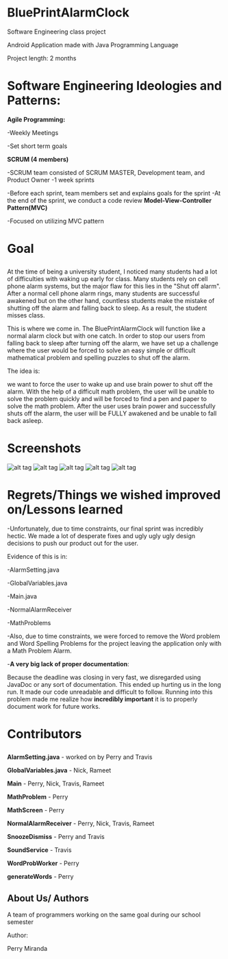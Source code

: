 # BluePrintAlarmClock
Software Engineering class project <p>
Android Application made with Java Programming Language<p> 
Project length: 2 months <p>
# Software Engineering Ideologies and Patterns: 
<b>Agile Programming: </b> <p>
-Weekly Meetings <p>
-Set short term goals <p>
<b>SCRUM (4 members) </b> <p>
-SCRUM team consisted of SCRUM MASTER, Development team, and Product Owner
-1 week sprints<p>
-Before each sprint, team members set and explains goals for the sprint
-At the end of the sprint, we conduct a code review
<b>Model-View-Controller Pattern(MVC) </b> <p>
-Focused on utilizing MVC pattern

#  Goal <p>
At the time of being a university student, I noticed many students had a lot of difficulties with waking up early for class. Many students rely 
on cell phone alarm systems, but the major flaw for this lies in the "Shut off alarm". After a normal cell phone alarm
rings, many students are successful awakened but on the other hand, countless students make the mistake of shutting
off the alarm and falling back to sleep. As a result, the student misses class. <p> <p>

This is where we come in. The BluePrintAlarmClock will function like a normal alarm clock but with one catch. In order 
to stop our users from falling back to sleep after turning off the alarm, we have set up a challenge where the 
user would be forced to solve an easy simple or difficult mathematical problem and spelling puzzles to shut off the alarm. <p> <p>

The idea is: <p>
we want to force the user to wake up and use brain power to shut off the alarm. With the help of a difficult math 
problem, the user will be unable to solve the problem quickly and will be forced to find a pen and paper to solve the math problem. After the user uses brain power 
and successfully shuts off the alarm, the user will be FULLY awakened and be unable to fall back asleep.

# Screenshots
![alt tag](https://raw.githubusercontent.com/PerryM123/BluePrintAlarmClock/master/screenshots/MainScreen.png)
![alt tag](https://raw.githubusercontent.com/PerryM123/BluePrintAlarmClock/master/screenshots/CreateAlarmScreen.png)
![alt tag](https://raw.githubusercontent.com/PerryM123/BluePrintAlarmClock/master/screenshots/MathProblemEasy.png)
![alt tag](https://raw.githubusercontent.com/PerryM123/BluePrintAlarmClock/master/screenshots/MathProblemHard.png)
![alt tag](https://raw.githubusercontent.com/PerryM123/BluePrintAlarmClock/master/screenshots/AfterSolving.png)

# Regrets/Things we wished improved on/Lessons learned
-Unfortunately, due to time constraints, our final sprint was incredibly hectic. We made a lot of desperate fixes and
ugly ugly ugly design decisions to push our product out for the user. <p>
Evidence of this is in: <p>
-AlarmSetting.java <p>
-GlobalVariables.java  <p>
-Main.java <p>
-NormalAlarmReceiver <p>
-MathProblems <p>

-Also, due to time constraints, we were forced to remove the Word problem and Word Spelling Problems for the project
leaving the application only with a Math Problem Alarm. <p>

-<b>A very big lack of proper documentation</b>:  <p>
   Because the deadline was closing in very fast, we disregarded using JavaDoc or any sort of documentation. This ended
   up hurting us in the long run. It made our code unreadable and difficult to follow. Running into this problem
   made me realize how <b> incredibly important</b> it is to properly document work for future works.

# Contributors<p>
<b>AlarmSetting.java</b> - worked on by Perry and Travis <p>
<b>GlobalVariables.java</b> - Nick, Rameet <p>
<b>Main</b> - Perry, Nick, Travis, Rameet <p>
<b>MathProblem</b> - Perry <p>
<b>MathScreen</b> - Perry <p>
<b>NormalAlarmReceiver</b> - Perry, Nick, Travis, Rameet <p>
<b>SnoozeDismiss</b> - Perry and Travis <p>
<b>SoundService</b> - Travis <p>
<b>WordProbWorker</b> - Perry <p>
<b>generateWords</b> - Perry <p>

## About Us/ Authors
A team of programmers working on the same goal during our school semester <p>
Author: <p>
Perry Miranda<p>
